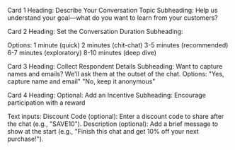 Card 1
Heading: Describe Your Conversation Topic
Subheading: Help us understand your goal—what do you want to learn from your customers?

Card 2
Heading: Set the Conversation Duration
Subheading: 

Options:
1 minute (quick)
2 minutes (chit-chat)
3-5 minutes (recommended)
6-7 minutes (exploratory)
8-10 minutes (deep dive)


Card 3
Heading: Collect Respondent Details
Subheading: Want to capture names and emails? We'll ask them at the outset of the chat.
Options:
"Yes, capture name and email"
"No, keep it anonymous"

Card 4
Heading: Optional: Add an Incentive
Subheading: Encourage participation with a reward

Text inputs:
Discount Code (optional): Enter a discount code to share after the chat (e.g., "SAVE10").
Description (optional): Add a brief message to show at the start (e.g., "Finish this chat and get 10% off your next purchase!").